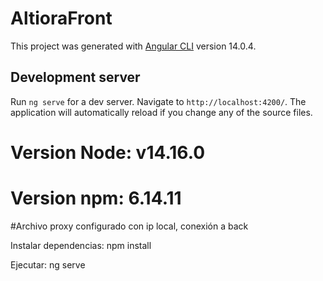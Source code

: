 # AltioraFront

This project was generated with [Angular CLI](https://github.com/angular/angular-cli) version 14.0.4.

## Development server

Run `ng serve` for a dev server. Navigate to `http://localhost:4200/`. The application will automatically reload if you change any of the source files.

# Version Node: v14.16.0

# Version npm: 6.14.11

#Archivo proxy configurado con ip local, conexión a back

Instalar dependencias: npm install

Ejecutar: ng serve
